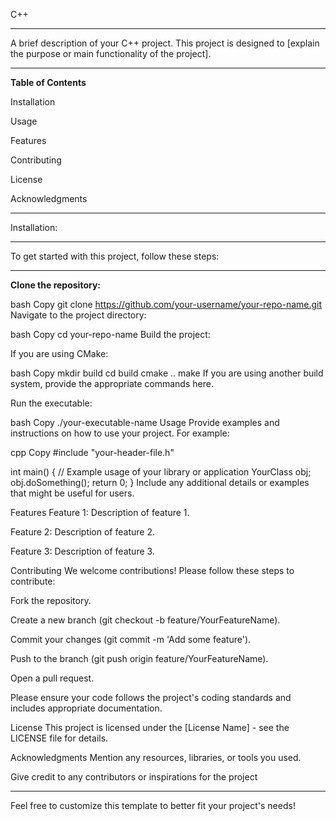 C++

---

A brief description of your C++ project. This project is designed to [explain the purpose or main functionality of the project].

---

**Table of Contents**

Installation

Usage

Features

Contributing

License

Acknowledgments

---

Installation:

---

To get started with this project, follow these steps:

---

**Clone the repository:**

bash
Copy
git clone https://github.com/your-username/your-repo-name.git
Navigate to the project directory:

bash
Copy
cd your-repo-name
Build the project:

If you are using CMake:

bash
Copy
mkdir build
cd build
cmake ..
make
If you are using another build system, provide the appropriate commands here.

Run the executable:

bash
Copy
./your-executable-name
Usage
Provide examples and instructions on how to use your project. For example:

cpp
Copy
#include "your-header-file.h"

int main() {
    // Example usage of your library or application
    YourClass obj;
    obj.doSomething();
    return 0;
}
Include any additional details or examples that might be useful for users.

Features
Feature 1: Description of feature 1.

Feature 2: Description of feature 2.

Feature 3: Description of feature 3.

Contributing
We welcome contributions! Please follow these steps to contribute:

Fork the repository.

Create a new branch (git checkout -b feature/YourFeatureName).

Commit your changes (git commit -m 'Add some feature').

Push to the branch (git push origin feature/YourFeatureName).

Open a pull request.

Please ensure your code follows the project's coding standards and includes appropriate documentation.

License
This project is licensed under the [License Name] - see the LICENSE file for details.

Acknowledgments
Mention any resources, libraries, or tools you used.

Give credit to any contributors or inspirations for the project

---

Feel free to customize this template to better fit your project's needs!
